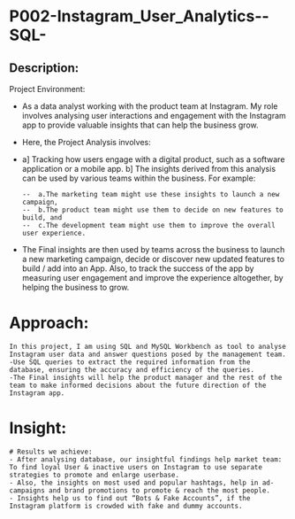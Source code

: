 # P002-Instagram_User_Analytics--SQL-

## Description:
Project Environment: 
-	As a data analyst working with the product team at Instagram. My role involves analysing user interactions and engagement with the Instagram app to provide valuable insights that can help the business grow.
-	Here, the Project Analysis involves:
-	a] Tracking how users engage with a digital product, such as a software application or a mobile app.
 	b] The insights derived from this analysis can be used by various teams within the business.
 	For example:
 	 
		--	a.The marketing team might use these insights to launch a new campaign, 
		--	b.The product team might use them to decide on new features to build, and 
		--	c.The development team might use them to improve the overall user experience.
 	
-	The Final insights are then used by teams across the business to launch a new marketing campaign, decide or discover new updated features to build / add into an App. Also, to track the success of the app by measuring user engagement and improve the experience altogether, by helping the business to grow.

# Approach:
	In this project, I am using SQL and MySQL Workbench as tool to analyse Instagram user data and answer questions posed by the management team. 
 	-Use SQL queries to extract the required information from the database, ensuring the accuracy and efficiency of the queries.
  	-The Final insights will help the product manager and the rest of the team to make informed decisions about the future direction of the Instagram app.

# Insight:
	# Results we achieve:
 	- After analysing database, our insightful findings help market team: To find loyal User & inactive users on Instagram to use separate strategies to promote and enlarge userbase. 
  	- Also, the insights on most used and popular hashtags, help in ad-campaigns and brand promotions to promote & reach the most people.
   	- Insights help us to find out “Bots & Fake Accounts”, if the Instagram platform is crowded with fake and dummy accounts.
 
